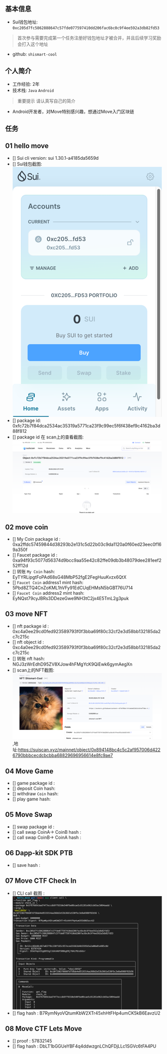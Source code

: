 ## 基本信息
- Sui钱包地址: `0xc205d7fc5862888647c57fde077597410dd206fac6bc0c9f4ee592a3db82fd53`
> 首次参与需要完成第一个任务注册好钱包地址才被合并，并且后续学习奖励会打入这个地址
- github: `shismart-cool`

## 个人简介
- 工作经验: 2年
- 技术栈: `Java` `Android`
> 重要提示 请认真写自己的简介
- Android开发者，对Move特别感兴趣，想通过Move入门区块链

## 任务

##   01 hello move  
- [] Sui cli version: sui 1.30.1-a4185da5659d
- [] Sui钱包截图: ![Sui钱包截图](./images/wallet.png)
- [] package id: 0xfc72b7f84dca2534ac35319a5771ca23f9c99ec5f6f438ef9c4162ba3d88f812
- [] package id 在 scan上的查看截图:![Scan截图](./images/package.png)

##   02 move coin
- [] My Coin package id : 0xa2ffdc57459844d38293b2e131c5d22b03c9da1120a0f60ed23eec0f169a350f
- [] Faucet package id : 0xa94f93c5077d56374d9bcc9aa55e42c82ffe09db3b48079dee281eef252ff12d
- [] 转账 `My Coin` hash: EyTYRLipgtFoPAd68sG48MbP52fgE2FegHuuKvzx6QtX
- [] `Faucet Coin` address1 mint hash: 5Pbd8ZTQ4CnZoKML1hVFy91EdCUqEHMsN5bGBT76U714
- [] `Faucet Coin` address2 mint hash: EyNQst79cyJBRs3DDezeGwe9NH3tC2jx4E5TmL2g3puk

##   03 move NFT
- [] nft package id : 0xc4a0ee29cd0fed923589793f0f3bba69f80c32cf2e3d58bb132185da2c7c215c
- [] nft object id : 0xc4a0ee29cd0fed923589793f0f3bba69f80c32cf2e3d58bb132185da2c7c215c
- [] 转账 nft  hash: NGJ3zWrEdhD95ZV8XJow4hFMgYcK9QiEwk6gymAegXn
- [] scan上的NFT截图:![Scan截图](./images/nft.png),地址:https://suiscan.xyz/mainnet/object/0x894148bc4c5c2af957006d4226790bbbcecdcbcbba68829696956614e8fc9ae7

##   04 Move Game
- [] game package id :
- [] deposit Coin hash:
- [] withdraw `Coin` hash:
- [] play game hash:

##   05 Move Swap
- [] swap package id :
- [] call swap CoinA-> CoinB  hash :
- [] call swap CoinB-> CoinA  hash :

##   06 Dapp-kit SDK PTB
- [] save hash :

##   07 Move CTF Check In
- [] CLI call 截图 : ![截图](./images/task7.png)
- [] flag hash : B7RymNyoVQtumKbW2XTr45xhHtFHp4umCK5kB6EavzU2

##   08 Move CTF Lets Move
- [] proof : 57832145
- [] flag hash : DbLT1bGGUeYBF4q4ddwzgnLChQFDjLLc1SGVc6tFA4PU
